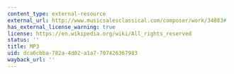 ```yaml
---
content_type: external-resource
external_url: http://www.musicsalesclassical.com/composer/work/34883#
has_external_license_warning: true
license: https://en.wikipedia.org/wiki/All_rights_reserved
status: ''
title: MP3
uid: dca6cbba-782a-4d02-a1a7-707426367983
wayback_url: ''
---
```

